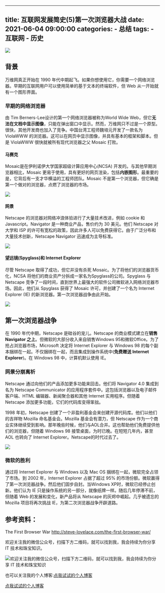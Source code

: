 
---
title:      互联网发展简史(5)第一次浏览器大战
date: 2021-06-04 09:00:00
categories:
    - 总结
tags:
    - 互联网
    - 历史
---

![](https://pic3.zhimg.com/80/v2-6ee73b0ea861779f5516ad8c0dc92272_720w.jpg)

## 背景

万维网真正开始在 1990 年代中期起飞。如果你想使用它，你需要一个网络浏览器。早期的互联网用户可以使用简单的基于文本的终端软件，但 Web 从一开始就有一个图形界面。

### 早期的网络浏览器

由 Tim Berners-Lee设计的第一个网络浏览器被称为World Wide Web，但它**无法在文档中显示图像**，只能在弹出窗口中显示。然而，万维网只不过是一个原型。很快，其他开发商也加入了竞争。中国台湾工程师魏培元开发了一款名为 ViolaWWW 的浏览器。这可以在网页中显示图像，并具有基本的框架和脚本。但是 ViolaWWW 很快就被所有现代浏览器之父 Mosaic 打败。

#### 马赛克

Mosaic是在伊利诺伊大学国家超级计算应用中心(NCSA) 开发的。与其他早期浏览器相比，Mosaic 更易于使用，具有更好的网页渲染，包括**内嵌图形**。最重要的是，它背后有一支才华横溢的工程师团队。Mosaic 不是第一个浏览器，但它确是第一个做对的浏览器，点燃了浏览器的市场。

![](https://pic3.zhimg.com/80/v2-dbe94e32f1b223f299cba226ab8d8756_720w.jpg)

#### 网景

Netscape 的浏览器对网络冲浪体验进行了大量技术改进，例如 cookie 和 Javascript。Navigator 是一种商业产品，售价约为 30 美元。他们 Netscape 对大学和 ISP 的许可有宽松的政策，因此许多人可以免费获得它。由于广泛分布和大量技术创新，Netscape Navigator 迅速成为主导标准。

![](https://pic1.zhimg.com/80/v2-35016fd5753ad63659c06be1142abba4_720w.jpg)

#### 望远镜(Spyglass)和 Internet Explorer

尽管 Netscape 取得了成功，但它并没有杀死 Mosaic。为了将他们的浏览器货币化，NCSA 将他们的商业资产分拆成一家名为Spyglass的公司。Spyglass 与 Netscape 竞争了一段时间，直到世界上最强大的软件公司微软进入网络浏览器市场。因此，他们从 Spyglass 获得了 Mosaic 许可，并创建了一个名为 Internet Explorer (IE) 的新浏览器。第一次浏览器战争由此开始。

![](https://tse4-mm.cn.bing.net/th/id/OIP.BluQ89-KWP4n4m_WTeazGgHaHO?pid=ImgDet&rs=1)

## 第一次浏览器战争

在 1990 年代中期，Netscape 是硅谷的宠儿。Netscape 的商业模式建立在**销售 Navigator 之上**。但微软的大部分收入来自销售Windows 95和微软Office。为了抢占浏览器市场，Microsoft 决定将 Internet Explorer 与 Windows 98 的每个副本捆绑在一起。不仅捆绑在一起，而且集成到操作系统中(**免费赠送 Internet Explorer**)。在 Windows 98 中，计算机默认使用 IE。

### 网景分崩离析

Netscape 通过向他们的产品添加更多功能来回击。他们将 Navigator 4.0 集成到名为 Netscape Communicator 的应用程序套件中。这包括浏览器以及电子邮件客户端、HTML 编辑器、新闻聚合器和其他 Internet 实用程序。但随着 Netscape 添加更多功能，它们的代码库变得笨拙。

1998 年初，Netscape 创建了一个非盈利基金会来创建开源代码库。他们以他们的吉祥物 Mozilla 命名基金会。Mozilla 基金会有潜力，但 Netscape 作为一个商业实体继续受到影响。那年晚些时候，他们与AOL合并。这也帮助他们免费提供他们的浏览器，但随着 Windows 98 接管桌面，为时已晚。在短短几年内，甚至 AOL 也转向了 Internet Explorer。Netscape的时代过去了。

![](https://pic1.zhimg.com/80/v2-85b36a8c3f618555aeb6e5698dc5aac0_720w.jpg)

### 微软的胜利

通过将 Internet Explorer 与 Windows 以及 Mac OS 捆绑在一起，微软完全占领了市场。到 2002 年，Internet Explorer 占据了超过 95% 的市场份额。微软赢得了第一次浏览器战争。然后他们固步自封。当Windows XP时，微软已经停止创新。他们认为 IE 只是操作系统的另一部分，就像纸牌一样。随后几年停滞不前，但随着 Web 的发展和变化，新产品将从 Netscape 的灰烬中崛起。几乎被遗忘的 Mozilla 项目将再次挑战 IE，为第二次浏览器战争开辟道路。

## 参考资料：

The First Browser War http://steve-lovelace.com/the-first-browser-war/

欢迎关注我的微信公众号，扫描下方二维码，就可以找到我，我会持续为你分享 IT 技术和珠宝知识。

![欢迎关注我的微信公众号，扫描下方二维码，就可以找到我，我会持续为你分享 IT 技术和珠宝知识](https://pic1.zhimg.com/80/v2-8ff04a9934840c3c552ed41497bc4748_720w.jpg)

也可以关注我的个人博客:[点我试试的个人博客](https://dianwoshishi.github.io/)

<a href="https://dianwoshishi.github.io/" target="_blank" class="LinkCard">点我试试的个人博客</a>